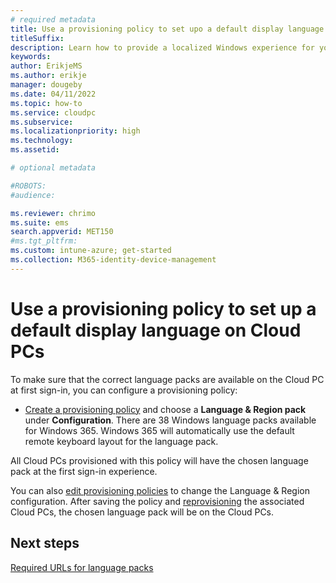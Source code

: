 ```yaml
---
# required metadata
title: Use a provisioning policy to set upo a default display language on Cloud PCs
titleSuffix:
description: Learn how to provide a localized Windows experience for your Cloud PC users by using provisioning policies.
keywords:
author: ErikjeMS  
ms.author: erikje
manager: dougeby
ms.date: 04/11/2022
ms.topic: how-to
ms.service: cloudpc
ms.subservice:
ms.localizationpriority: high
ms.technology:
ms.assetid: 

# optional metadata

#ROBOTS:
#audience:

ms.reviewer: chrimo
ms.suite: ems
search.appverid: MET150
#ms.tgt_pltfrm:
ms.custom: intune-azure; get-started
ms.collection: M365-identity-device-management
---
```


# Use a provisioning policy to set up a default display language on Cloud PCs

To make sure that the correct language packs are available on the Cloud PC at first sign-in, you can configure a provisioning policy:

- [Create a provisioning policy](create-provisioning-policy.md) and choose a **Language & Region pack** under **Configuration**. There are 38 Windows language packs available for Windows 365. Windows 365 will automatically use the default remote keyboard layout for the language pack.

All Cloud PCs provisioned with this policy will have the chosen language pack at the first sign-in experience.

You can also [edit provisioning policies](edit-provisioning-policy.md) to change the Language & Region configuration. After saving the policy and [reprovisioning](reprovision-cloud-pc.md) the associated Cloud PCs, the chosen language pack will be on the Cloud PCs.

## Next steps

[Required URLs for language packs](provide-localized-windows-experience.md)
